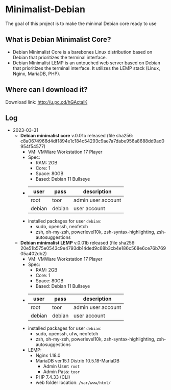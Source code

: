 # Minimalist-Debian
The goal of this project is to make the minimal Debian core ready to use

## What is Debian Minimalist Core?
* Debian Minimalist Core is a barebones Linux distribution based on Debian that prioritizes the terminal interface.
* Debian Minimalist LEMP is an untouched web server based on Debian that prioritizes the terminal interface. It utilizes the LEMP stack (Linux, Nginx, MariaDB, PHP).

## Where can I download it?
Download link: http://u.pc.cd/hGActalK 

## Log
* 2023-03-31
  * **Debian minimalist core** v.0.01b released (file sha256: c8a0674966d4df1894e1c184c54293c9ae7a7dabe956a8688dd9ad0954f54577)
    * VM: VMWare Workstation 17 Player
    * Spec:
      * RAM: 2GB
      * Core: 1
      * Space: 80GB 
      * Based: Debian 11 Bullseye
    * | user | pass | description |
      |------|------|-------------|
      | root | toor | admin user account |
      | debian | debian | user account |
    * installed packages for user `debian`:
      * sudo, openssh, neofetch
      * zsh, oh-my-zsh, powerlevel10k, zsh-syntax-highlighting, zsh-autosuggestions
  * **Debian minimalist LEMP** v.0.01b released (file sha256: 20e51b575e0543c9e4793db14ded9c68b3cb4e186c568e6ce76b76905a402db2)
    * VM: VMWare Workstation 17 Player
    * Spec:
      * RAM: 2GB
      * Core: 1
      * Space: 80GB 
      * Based: Debian 11 Bullseye
    * | user | pass | description |
      |------|------|-------------|
      | root | toor | admin user account |
      | debian | debian | user account |
    * installed packages for user `debian`:
      * sudo, openssh, ufw, neofetch
      * zsh, oh-my-zsh, powerlevel10k, zsh-syntax-highlighting, zsh-autosuggestions
    * LEMP:
      * Nginx 1.18.0
      * MariaDB ver.15.1 Distrib 10.5.18-MariaDB
        * Admin User: `root`
        * Admin Pass: `toor`
      * PHP 7.4.33 (CLI)
      * web folder location: `/var/www/html/`
